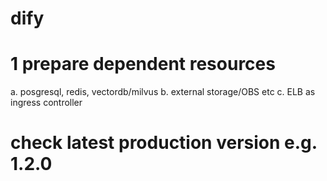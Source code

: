 # dify
# 1 prepare dependent resources
  a. posgresql, redis, vectordb/milvus
  b. external storage/OBS etc
  c. ELB as ingress controller
# check latest production version e.g. 1.2.0
